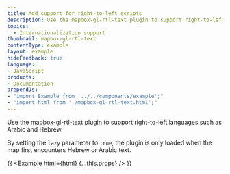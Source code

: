 ```yaml
---
title: Add support for right-to-left scripts
description: Use the mapbox-gl-rtl-text plugin to support right-to-left languages such as Arabic and Hebrew.
topics:
  - Internationalization support
thumbnail: mapbox-gl-rtl-text
contentType: example
layout: example
hideFeedback: true
language:
- JavaScript
products:
- Documentation
prependJs:
- "import Example from '../../components/example';"
- "import html from './mapbox-gl-rtl-text.html';"
---
```


Use the [mapbox-gl-rtl-text](https://github.com/mapbox/mapbox-gl-rtl-text) plugin to support right-to-left languages such as Arabic and Hebrew.

By setting the `lazy` parameter to `true`, the plugin is only loaded when the map first encounters Hebrew or Arabic text.

{{ <Example html={html} {...this.props} /> }}

